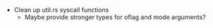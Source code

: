 - Clean up util.rs syscall functions
  - Maybe provide stronger types for oflag and mode arguments?
